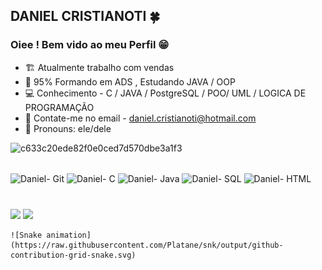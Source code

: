 ## DANIEL CRISTIANOTI 🍀
### Oiee ! Bem vido ao meu Perfil 😁

- 🏗️ Atualmente trabalho com vendas
- 🌱 95% Formando em ADS , Estudando JAVA / OOP 
- 💻 Conhecimento - C / JAVA / PostgreSQL / POO/ UML / LOGICA DE PROGRAMAÇÃO 
- 📩 Contate-me no email - daniel.cristianoti@hotmail.com
- 🙂 Pronouns: ele/dele

![c633c20ede82f0e0ced7d570dbe3a1f3]( https://user-images.githubusercontent.com/70382532/138322189-2db8df52-9dcb-40a0-88a8-c365466bd33d.gif)  
</div>
  <div style="display: inline_block"><br>
  <img align="center" alt="Daniel- Git" height="50" width="60"src="https://cdn.jsdelivr.net/gh/devicons/devicon/icons/git/git-plain-wordmark.svg" />
  <img align="center" alt="Daniel- C" height="40" width="50"src="https://cdn.jsdelivr.net/gh/devicons/devicon/icons/c/c-original.svg" />
  <img align="center" alt="Daniel- Java" height="40" width="50"src="https://cdn.jsdelivr.net/gh/devicons/devicon/icons/java/java-original-wordmark.svg" />         
  <img align="center" alt="Daniel- SQL" height="40" width="50"src="https://cdn.jsdelivr.net/gh/devicons/devicon/icons/postgresql/postgresql-original-wordmark.svg" />
  <img align="center" alt="Daniel- HTML" height="40" width="50"src="https://cdn.jsdelivr.net/gh/devicons/devicon/icons/html5/html5-original.svg" />    
</div>
    
 #
  <div> 
      
  <a href="https://instagram.com/dc.sk8" target="_blank"><img src="https://img.shields.io/badge/-Instagram-%23E4405F?style=for-thebadge&logo=instagram&logoColor=white" target="_blank"></a>
<a href="https://www.linkedin.com/in/daniel-cristianoti" target="_blank"><img src="https://img.shields.io/badge/-LinkedIn-%230077B5?style=for-the-badge&logo=linkedin&logoColor=white" target="_blank"></a> 
      
    ![Snake animation](https://raw.githubusercontent.com/Platane/snk/output/github-contribution-grid-snake.svg)
      
</div>
